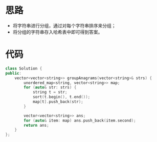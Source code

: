 # 思路

* 将字符串进行分组，通过对每个字符串排序来分组；
* 将分组的字符串存入哈希表中即可得到答案。

# 代码

```c++
class Solution {
public:
    vector<vector<string>> groupAnagrams(vector<string>& strs) {
        unordered_map<string, vector<string>> map;
        for (auto& str: strs) {
            string t = str;
            sort(t.begin(), t.end());
            map[t].push_back(str);
        }

        vector<vector<string>> ans;
        for (auto& item: map) ans.push_back(item.second);
        return ans;
    }
};
```

